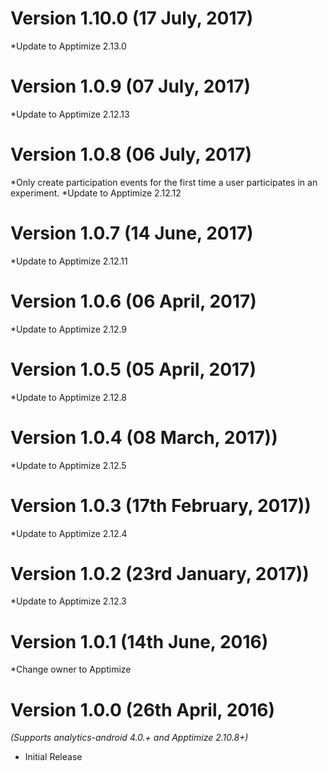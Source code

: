 Version 1.10.0 (17 July, 2017)
===================================
*Update to Apptimize 2.13.0

Version 1.0.9 (07 July, 2017)
===================================
*Update to Apptimize 2.12.13

Version 1.0.8 (06 July, 2017)
===================================
*Only create participation events for the first time a user participates in an experiment.
*Update to Apptimize 2.12.12

Version 1.0.7 (14 June, 2017)
===================================
*Update to Apptimize 2.12.11

Version 1.0.6 (06 April, 2017)
===================================
*Update to Apptimize 2.12.9

Version 1.0.5 (05 April, 2017)
===================================
*Update to Apptimize 2.12.8

Version 1.0.4 (08 March, 2017))
===================================
*Update to Apptimize 2.12.5

Version 1.0.3 (17th February, 2017))
===================================
*Update to Apptimize 2.12.4

Version 1.0.2 (23rd January, 2017))
===================================
*Update to Apptimize 2.12.3

Version 1.0.1 (14th June, 2016)
===================================
*Change owner to Apptimize

Version 1.0.0 (26th April, 2016)
===================================
*(Supports analytics-android 4.0.+ and Apptimize 2.10.8+)*

  * Initial Release
